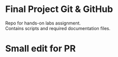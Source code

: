 # Final Project Git & GitHub  
Repo for hands-on labs assignment.  
Contains scripts and required documentation files.  
# Small edit for PR

